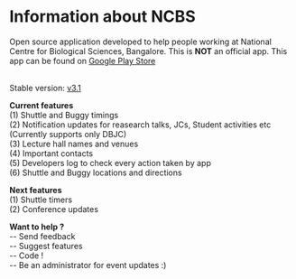 # Information about NCBS

Open source application developed to help people working at National Centre for Biological Sciences, Bangalore. This is <b>NOT</b> an official app. This app can be found on <a href= "https://play.google.com/store/apps/details?id=com.rohitsuratekar.NCBSinfo">Google Play Store</a><br></br>

Stable version: <a href = https://github.com/NCBSinfo/NCBSinfo/tree/version3.1> v3.1 </a></br>

<b>Current features</b> </br>
(1) Shuttle and Buggy timings </br>
(2) Notification updates for reasearch talks, JCs, Student activities etc (Currently supports only DBJC) </br>
(3) Lecture hall names and venues </br>
(4) Important contacts </br>
(5) Developers log to check every action taken by app </br>
(6) Shuttle and Buggy locations and directions </br>

<b>Next features </b></br>
(1) Shuttle timers </br>
(2) Conference updates </br>

<b> Want to help ? </b></br>
-- Send feedback </br>
-- Suggest features</br>
-- Code !</br>
-- Be an administrator for event updates :)
